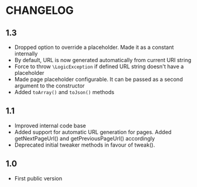 CHANGELOG
=========

1.3
---

 * Dropped option to override a placeholder. Made it as a constant internally
 * By default, URL is now generated automatically from current URI string
 * Force to throw `\LogicException` if defined URL string doesn't have a placeholder
 * Made page placeholder configurable. It can be passed as a second argument to the constructor
 * Added `toArray()` and `toJson()` methods

1.1
---
 
 * Improved internal code base
 * Added support for automatic URL generation for pages. 
   Added getNextPageUrl() and getPreviousPageUrl() accordingly
 * Deprecated initial tweaker methods in favour of tweak().

1.0
---

 * First public version